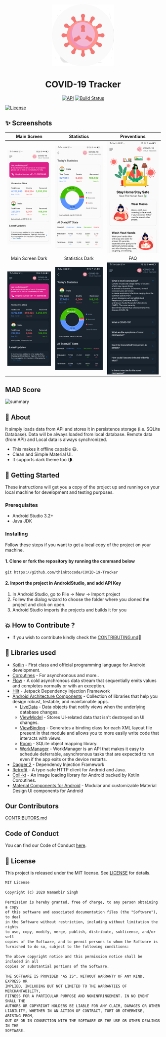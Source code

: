 
<p align="center">
    <a>
    <img src="app/src/main/ic_launcher-playstore.png" width="200" height="200"/>
    </a>
    <h1 align="center">COVID-19 Tracker</h1>
</p>

<p align="center">
  <a href="https://android-arsenal.com/api?level=21"><img alt="API" src="https://img.shields.io/badge/API-21%2B-brightgreen.svg?style=flat"/></a>
  <a href="https://github.com/thinktocode/COVID-19-Tracker/actions"><img alt="Build Status" src="https://github.com/thinktocode/COVID-19-Tracker/workflows/Android%20CI/badge.svg"/></a> 
    
[![License](https://img.shields.io/github/license/thinktocode/COVID-19-Tracker?style=for-the-badge)](https://github.com/thinktocode//COVID-19-Tracker/issues)
</p>


## ✨ Screenshots
| Main Screen | Statistics |  Preventions |
|:-:|:-:|:-:|
| ![Fist](media/screen_1.png?raw=true) | ![3](media/screen_2.png?raw=true) | ![3](media/screen_3.png?raw=true) |
| Main Screen Dark | Statistics Dark |  FAQ |
| ![4](media/screen_dark_1.png?raw=true) | ![5](media/screen_dark_2.png?raw=true) | ![6](media/screen_dark_3.png?raw=true) |

## MAD Score
![summary](https://user-images.githubusercontent.com/24237865/102366914-84f6b000-3ffc-11eb-8d49-b20694239782.png)

## 🌟 About
It simply loads data from API and stores it in persistence storage (i.e. SQLite Database). Data will be always loaded from local database. Remote data (from API) and Local data is always synchronized.
- This makes it offline capable 😃. 
- Clean and Simple Material UI.
- It supports dark theme too 🌗.

## 🚀 Getting Started
These instructions will get you a copy of the project up and running on your local machine for development and testing purposes.

### Prerequisites
*   Android Studio 3.2+
*   Java JDK

### Installing
Follow these steps if you want to get a local copy of the project on your machine.

#### 1. Clone or fork the repository by running the command below	
```
git https://github.com/thinktocode/COVID-19-Tracker
```

#### 2. Import the project in AndroidStudio, and add API Key
1.  In Android Studio, go to File -> New -> Import project
2.  Follew the dialog wizard to choose the folder where you cloned the project and click on open.
3.  Android Studio imports the projects and builds it for you


## 💥 How to Contribute ?
- If you wish to contribute kindly check the [CONTRIBUTING.md](https://github.com/thinktocode/COVID-19-Tracker/blob/main/CONTRIBUTING.md)🤝


## 📃 Libraries used
- [Kotlin](https://kotlinlang.org/) - First class and official programming language for Android development.
- [Coroutines](https://kotlinlang.org/docs/reference/coroutines-overview.html) - For asynchronous and more..
- [Flow](https://kotlin.github.io/kotlinx.coroutines/kotlinx-coroutines-core/kotlinx.coroutines.flow/-flow/) - A cold asynchronous data stream that sequentially emits values and completes normally or with an exception.
- [Hilt](https://developer.android.com/training/dependency-injection/hilt-android) - Jetpack Dependency Injection Framework
- [Android Architecture Components](https://developer.android.com/topic/libraries/architecture) - Collection of libraries that help you design robust, testable, and maintainable apps.
  - [LiveData](https://developer.android.com/topic/libraries/architecture/livedata) - Data objects that notify views when the underlying database changes.
  - [ViewModel](https://developer.android.com/topic/libraries/architecture/viewmodel) - Stores UI-related data that isn't destroyed on UI changes. 
  - [ViewBinding](https://developer.android.com/topic/libraries/view-binding) - Generates a binding class for each XML layout file present in that module and allows you to more easily write code that interacts with views.
  - [Room](https://developer.android.com/topic/libraries/architecture/room) - SQLite object mapping library.
  - [WorkManager](https://developer.android.com/topic/libraries/architecture/workmanager) - WorkManager is an API that makes it easy to schedule deferrable, asynchronous tasks that are expected to run even if the app exits or the device restarts.
- [Dagger 2](https://dagger.dev/) - Dependency Injection Framework
- [Retrofit](https://square.github.io/retrofit/) - A type-safe HTTP client for Android and Java.
- [Coil-kt](https://coil-kt.github.io/coil/) - An image loading library for Android backed by Kotlin Coroutines.
- [Material Components for Android](https://github.com/material-components/material-components-android) - Modular and customizable Material Design UI components for Android

## Our Contributors

[CONTRIBUTORS.md](./CONTRIBUTORS.md)

## Code of Conduct

You can find our Code of Conduct [here](/CODE_OF_CONDUCT.md).


## 📝 License
This project is released under the MIT license.
See [LICENSE](./LICENSE) for details.

```
MIT License

Copyright (c) 2020 Namanbir Singh

Permission is hereby granted, free of charge, to any person obtaining a copy
of this software and associated documentation files (the "Software"), to deal
in the Software without restriction, including without limitation the rights
to use, copy, modify, merge, publish, distribute, sublicense, and/or sell
copies of the Software, and to permit persons to whom the Software is
furnished to do so, subject to the following conditions:

The above copyright notice and this permission notice shall be included in all
copies or substantial portions of the Software.

THE SOFTWARE IS PROVIDED "AS IS", WITHOUT WARRANTY OF ANY KIND, EXPRESS OR
IMPLIED, INCLUDING BUT NOT LIMITED TO THE WARRANTIES OF MERCHANTABILITY,
FITNESS FOR A PARTICULAR PURPOSE AND NONINFRINGEMENT. IN NO EVENT SHALL THE
AUTHORS OR COPYRIGHT HOLDERS BE LIABLE FOR ANY CLAIM, DAMAGES OR OTHER
LIABILITY, WHETHER IN AN ACTION OF CONTRACT, TORT OR OTHERWISE, ARISING FROM,
OUT OF OR IN CONNECTION WITH THE SOFTWARE OR THE USE OR OTHER DEALINGS IN THE
SOFTWARE.
```

